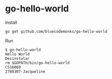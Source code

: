 # go-hello-world

Install

```
go get github.com/bluecodemonks/go-hello-world
```

Run

```
$ go-hello-world
Hello World
Desinstalar
rm $GOPATH/bin/go-hello-world
CS16069
2788307-Jacqueline
